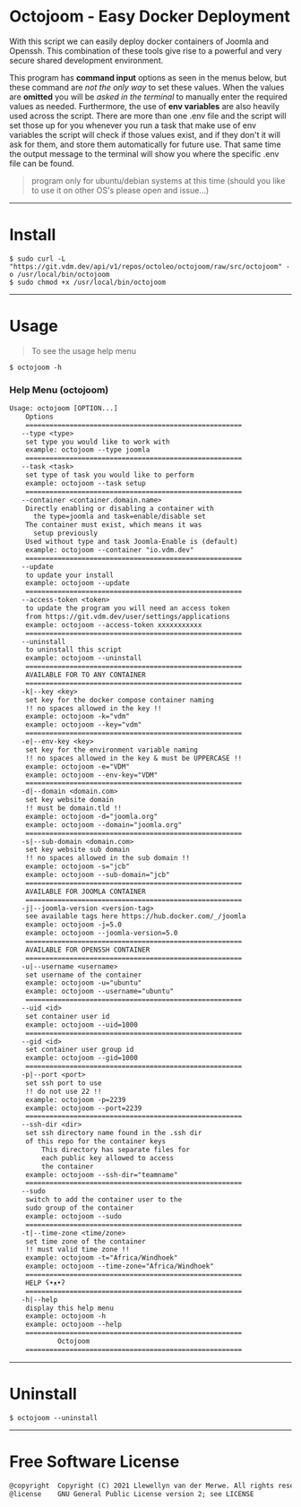 # Octojoom - Easy Docker Deployment
With this script we can easily deploy docker containers of Joomla and Openssh. This combination of these tools give rise to a powerful and very secure shared development environment.

This program has **command input** options as seen in the menus below, but these command are _not the only way_ to set these values.
When the values are **omitted** you will be _asked in the terminal_ to manually enter the required values as needed.
Furthermore, the use of **env variables** are also heavily used across the script.
There are more than one .env file and the script will set those up for you whenever you run a task that make use of env variables
the script will check if those values exist, and if they don't it will ask for them, and store them automatically for future use.
That same time the output message to the terminal will show you where the specific .env file can be found.

> program only for ubuntu/debian systems at this time (should you like to use it on other OS's please open and issue...)

---
# Install
```shell
$ sudo curl -L "https://git.vdm.dev/api/v1/repos/octoleo/octojoom/raw/src/octojoom" -o /usr/local/bin/octojoom
$ sudo chmod +x /usr/local/bin/octojoom
```

---
# Usage

> To see the usage help menu
```shell
$ octojoom -h
```
### Help Menu (octojoom)
```txt
Usage: octojoom [OPTION...]
	Options
	======================================================
   --type <type>
	set type you would like to work with
	example: octojoom --type joomla
	======================================================
   --task <task>
	set type of task you would like to perform
	example: octojoom --task setup
	======================================================
   --container <container.domain.name>
	Directly enabling or disabling a container with
	  the type=joomla and task=enable/disable set
	The container must exist, which means it was
	  setup previously
	Used without type and task Joomla-Enable is (default)
	example: octojoom --container "io.vdm.dev"
	======================================================
   --update
	to update your install
	example: octojoom --update
	======================================================
   --access-token <token>
	to update the program you will need an access token
	from https://git.vdm.dev/user/settings/applications
	example: octojoom --access-token xxxxxxxxxxx
	======================================================
   --uninstall
	to uninstall this script
	example: octojoom --uninstall
	======================================================
	AVAILABLE FOR TO ANY CONTAINER
	======================================================
   -k|--key <key>
	set key for the docker compose container naming
	!! no spaces allowed in the key !!
	example: octojoom -k="vdm"
	example: octojoom --key="vdm"
	======================================================
   -e|--env-key <key>
	set key for the environment variable naming
	!! no spaces allowed in the key & must be UPPERCASE !!
	example: octojoom -e="VDM"
	example: octojoom --env-key="VDM"
	======================================================
   -d|--domain <domain.com>
	set key website domain
	!! must be domain.tld !!
	example: octojoom -d="joomla.org"
	example: octojoom --domain="joomla.org"
	======================================================
   -s|--sub-domain <domain.com>
	set key website sub domain
	!! no spaces allowed in the sub domain !!
	example: octojoom -s="jcb"
	example: octojoom --sub-domain="jcb"
	======================================================
	AVAILABLE FOR JOOMLA CONTAINER
	======================================================
   -j|--joomla-version <version-tag>
	see available tags here https://hub.docker.com/_/joomla
	example: octojoom -j=5.0
	example: octojoom --joomla-version=5.0
	======================================================
	AVAILABLE FOR OPENSSH CONTAINER
	======================================================
   -u|--username <username>
	set username of the container
	example: octojoom -u="ubuntu"
	example: octojoom --username="ubuntu"
	======================================================
   --uid <id>
	set container user id
	example: octojoom --uid=1000
	======================================================
   --gid <id>
	set container user group id
	example: octojoom --gid=1000
	======================================================
   -p|--port <port>
	set ssh port to use
	!! do not use 22 !!
	example: octojoom -p=2239
	example: octojoom --port=2239
	======================================================
   --ssh-dir <dir>
	set ssh directory name found in the .ssh dir
	of this repo for the container keys
		This directory has separate files for
		each public key allowed to access
		the container
	example: octojoom --ssh-dir="teamname"
	======================================================
   --sudo
	switch to add the container user to the
	sudo group of the container
	example: octojoom --sudo
	======================================================
   -t|--time-zone <time/zone>
	set time zone of the container
	!! must valid time zone !!
	example: octojoom -t="Africa/Windhoek"
	example: octojoom --time-zone="Africa/Windhoek"
	======================================================
	HELP ʕ•ᴥ•ʔ
	======================================================
   -h|--help
	display this help menu
	example: octojoom -h
	example: octojoom --help
	======================================================
			Octojoom
	======================================================
```
---
# Uninstall

```shell
$ octojoom --uninstall
```
---
# Free Software License
```txt
@copyright  Copyright (C) 2021 Llewellyn van der Merwe. All rights reserved.
@license    GNU General Public License version 2; see LICENSE
```

